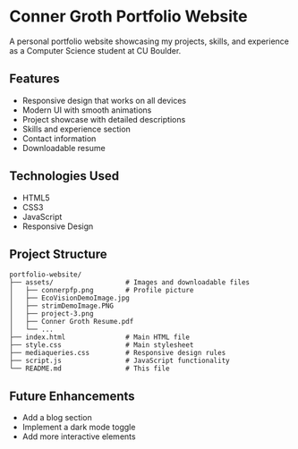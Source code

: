 # Conner Groth Portfolio Website

A personal portfolio website showcasing my projects, skills, and experience as a Computer Science student at CU Boulder.

## Features

- Responsive design that works on all devices
- Modern UI with smooth animations
- Project showcase with detailed descriptions
- Skills and experience section
- Contact information
- Downloadable resume

## Technologies Used

- HTML5
- CSS3
- JavaScript
- Responsive Design

## Project Structure

```
portfolio-website/
├── assets/                  # Images and downloadable files
│   ├── connerpfp.png        # Profile picture
│   ├── EcoVisionDemoImage.jpg
│   ├── strimDemoImage.PNG
│   ├── project-3.png
│   ├── Conner Groth Resume.pdf
│   └── ...
├── index.html               # Main HTML file
├── style.css                # Main stylesheet
├── mediaqueries.css         # Responsive design rules
├── script.js                # JavaScript functionality
└── README.md                # This file
```

## Future Enhancements

- Add a blog section
- Implement a dark mode toggle
- Add more interactive elements
